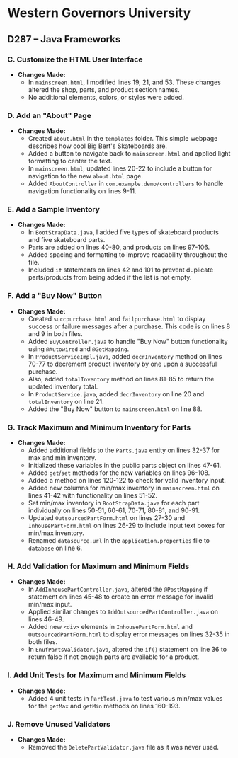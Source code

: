# Western Governors University 
## D287 – Java Frameworks

### C. Customize the HTML User Interface
- **Changes Made:** 
  - In `mainscreen.html`, I modified lines 19, 21, and 53. These changes altered the shop, parts, and product section names.
  - No additional elements, colors, or styles were added.

### D. Add an "About" Page
- **Changes Made:**
  - Created `about.html` in the `templates` folder. This simple webpage describes how cool Big Bert's Skateboards are.
  - Added a button to navigate back to `mainscreen.html` and applied light formatting to center the text.
  - In `mainscreen.html`, updated lines 20-22 to include a button for navigation to the new `about.html` page.
  - Added `AboutController` in `com.example.demo/controllers` to handle navigation functionality on lines 9-11.

### E. Add a Sample Inventory
- **Changes Made:**
  - In `BootStrapData.java`, I added five types of skateboard products and five skateboard parts.
  - Parts are added on lines 40-80, and products on lines 97-106.
  - Added spacing and formatting to improve readability throughout the file.
  - Included `if` statements on lines 42 and 101 to prevent duplicate parts/products from being added if the list is not empty.

### F. Add a "Buy Now" Button
- **Changes Made:**
  - Created `succpurchase.html` and `failpurchase.html` to display success or failure messages after a purchase. This code is on lines 8 and 9 in both files.
  - Added `BuyController.java` to handle "Buy Now" button functionality using `@Autowired` and `@GetMapping`.
  - In `ProductServiceImpl.java`, added `decrInventory` method on lines 70-77 to decrement product inventory by one upon a successful purchase.
  - Also, added `totalInventory` method on lines 81-85 to return the updated inventory total.
  - In `ProductService.java`, added `decrInventory` on line 20 and `totalInventory` on line 21.
  - Added the "Buy Now" button to `mainscreen.html` on line 88.

### G. Track Maximum and Minimum Inventory for Parts
- **Changes Made:**
  - Added additional fields to the `Parts.java` entity on lines 32-37 for max and min inventory.
  - Initialized these variables in the public parts object on lines 47-61.
  - Added `get`/`set` methods for the new variables on lines 96-108.
  - Added a method on lines 120-122 to check for valid inventory input.
  - Added new columns for min/max inventory in `mainscreen.html` on lines 41-42 with functionality on lines 51-52.
  - Set min/max inventory in `BootStrapData.java` for each part individually on lines 50-51, 60-61, 70-71, 80-81, and 90-91.
  - Updated `OutsourcedPartForm.html` on lines 27-30 and `InhousePartForm.html` on lines 26-29 to include input text boxes for min/max inventory.
  - Renamed `datasource.url` in the `application.properties` file to `database` on line 6.

### H. Add Validation for Maximum and Minimum Fields
- **Changes Made:**
  - In `AddInhousePartController.java`, altered the `@PostMapping` if statement on lines 45-48 to create an error message for invalid min/max input.
  - Applied similar changes to `AddOutsourcedPartController.java` on lines 46-49.
  - Added new `<div>` elements in `InhousePartForm.html` and `OutsourcedPartForm.html` to display error messages on lines 32-35 in both files.
  - In `EnufPartsValidator.java`, altered the `if()` statement on line 36 to return false if not enough parts are available for a product.

### I. Add Unit Tests for Maximum and Minimum Fields
- **Changes Made:**
  - Added 4 unit tests in `PartTest.java` to test various min/max values for the `getMax` and `getMin` methods on lines 160-193.

### J. Remove Unused Validators
- **Changes Made:**
  - Removed the `DeletePartValidator.java` file as it was never used.
